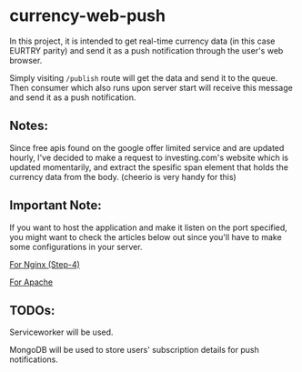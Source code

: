 # currency-web-push
In this project, it is intended to get real-time currency data (in this case EURTRY parity) and send it as a push notification through the user's web browser.

Simply visiting `/publish` route will get the data and send it to the queue. Then consumer which also runs upon server start will receive this message and send it as a push notification.

## Notes: 
Since free apis found on the google offer limited service and are updated hourly, I've decided to make a request to investing.com's website which is updated momentarily, and extract the spesific span element that holds the currency data from the body. (cheerio is very handy for this)

## Important Note:
If you want to host the application and make it listen on the port specified, you might want to check the articles below out since you'll have to make some configurations in your server. 

[For Nginx (Step-4)](https://www.digitalocean.com/community/tutorials/how-to-set-up-a-node-js-application-for-production-on-ubuntu-18-04 )


[For Apache](https://blog.cloudboost.io/get-apache-and-node-working-together-on-the-same-domain-with-javascript-ajax-requests-39db51959b79)

## TODOs:
Serviceworker will be used. 

MongoDB will be used to store users' subscription details for push notifications.
